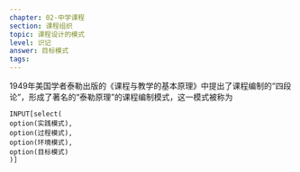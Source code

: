 ```yaml
---
chapter: 02-中学课程
section: 课程组织
topic: 课程设计的模式
level: 识记
answer: 目标模式
tags:
---
```


1949年美国学者泰勒出版的《课程与教学的基本原理》中提出了课程编制的“四段论”，形成了著名的“泰勒原理”的课程编制模式，这一模式被称为

```meta-bind
INPUT[select(
option(实践模式),
option(过程模式),
option(环境模式),
option(目标模式)
)]
```